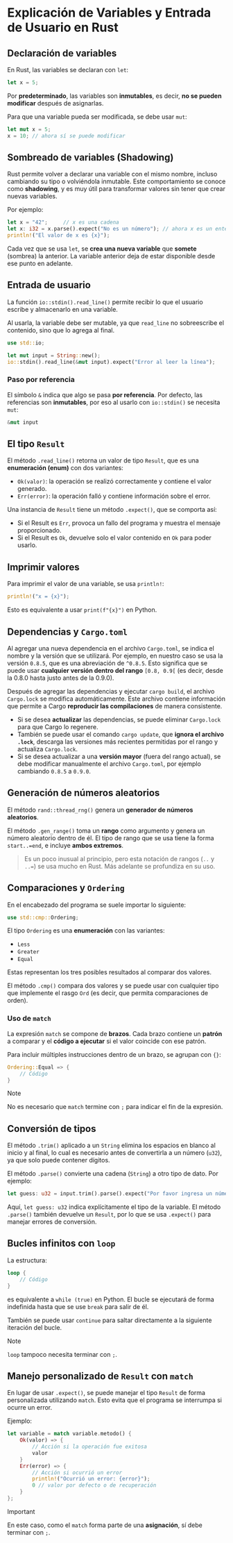 # Explicación de Variables y Entrada de Usuario en Rust

## Declaración de variables

En Rust, las variables se declaran con ``let``:

```rust
let x = 5;
```

Por **predeterminado**, las variables son **inmutables**, es decir, **no se pueden modificar** después de asignarlas.

Para que una variable pueda ser modificada, se debe usar ``mut``:

```rust
let mut x = 5;
x = 10; // ahora sí se puede modificar
```

## Sombreado de variables (Shadowing)

Rust permite volver a declarar una variable con el mismo nombre, incluso cambiando su tipo o volviéndola inmutable.
Este comportamiento se conoce como **shadowing**, y es muy útil para transformar valores sin tener que crear nuevas variables.

Por ejemplo:

```rust
let x = "42";     // x es una cadena
let x: i32 = x.parse().expect("No es un número"); // ahora x es un entero
println!("El valor de x es {x}");
```

Cada vez que se usa ``let``, se **crea una nueva variable** que **somete** (sombrea) la anterior.
La variable anterior deja de estar disponible desde ese punto en adelante.

## Entrada de usuario

La función ``io::stdin().read_line()`` permite recibir lo que el usuario escribe y almacenarlo en una variable.

Al usarla, la variable debe ser mutable, ya que ``read_line`` no sobreescribe el contenido, sino que lo agrega al final.

```rust
use std::io;

let mut input = String::new();
io::stdin().read_line(&mut input).expect("Error al leer la línea");
```
### Paso por referencia

El símbolo ``&`` indica que algo se pasa **por referencia**.
Por defecto, las referencias son **inmutables**, por eso al usarlo con ``io::stdin()`` se necesita ``mut``:

```rust
&mut input
```

## El tipo ``Result``

El método ``.read_line()`` retorna un valor de tipo ``Result``, que es una **enumeración (enum)** con dos variantes:

- ``Ok(valor)``: la operación se realizó correctamente y contiene el valor generado.
- ``Err(error)``: la operación falló y contiene información sobre el error.

Una instancia de ``Result`` tiene un método ``.expect()``, que se comporta así:

- Si el Result es ``Err``, provoca un fallo del programa y muestra el mensaje proporcionado.
- Si el Result es ``Ok``, devuelve solo el valor contenido en ``Ok`` para poder usarlo.

## Imprimir valores

Para imprimir el valor de una variable, se usa ``println!``:

```rust
println!("x = {x}");
```

Esto es equivalente a usar ``print(f"{x}")`` en Python.

## Dependencias y `Cargo.toml`

Al agregar una nueva dependencia en el archivo ``Cargo.toml``, se indica el nombre y la versión que se utilizará.
Por ejemplo, en nuestro caso se usa la versión `0.8.5`, que es una abreviación de `^0.8.5`.
Esto significa que se puede usar **cualquier versión dentro del rango** `[0.8, 0.9[` (es decir, desde la 0.8.0 hasta justo antes de la 0.9.0).

Después de agregar las dependencias y ejecutar ``cargo build``, el archivo ``Cargo.lock`` se modifica automáticamente.
Este archivo contiene información que permite a Cargo **reproducir las compilaciones** de manera consistente.

* Si se desea **actualizar** las dependencias, se puede eliminar ``Cargo.lock`` para que Cargo lo regenere.
* También se puede usar el comando ``cargo update``, que **ignora el archivo ``.lock``**, descarga las versiones más recientes permitidas por el rango y actualiza ``Cargo.lock``.
* Si se desea actualizar a una **versión mayor** (fuera del rango actual), se debe modificar manualmente el archivo ``Cargo.toml``, por ejemplo cambiando `0.8.5` a `0.9.0`.

## Generación de números aleatorios

El método ``rand::thread_rng()`` genera un **generador de números aleatorios**.

El método ``.gen_range()`` toma un **rango** como argumento y genera un número aleatorio dentro de él.
El tipo de rango que se usa tiene la forma ``start..=end``, e incluye **ambos extremos**.

> Es un poco inusual al principio, pero esta notación de rangos (``..`` y ``..=``) se usa mucho en Rust.
> Más adelante se profundiza en su uso.

## Comparaciones y ``Ordering``

En el encabezado del programa se suele importar lo siguiente:

```rust
use std::cmp::Ordering;
```

El tipo ``Ordering`` es una **enumeración** con las variantes:

* ``Less``
* ``Greater``
* ``Equal``

Estas representan los tres posibles resultados al comparar dos valores.

El método ``.cmp()`` compara dos valores y se puede usar con cualquier tipo que implemente el rasgo ``Ord`` (es decir, que permita comparaciones de orden).

### Uso de ``match``

La expresión ``match`` se compone de **brazos**.
Cada brazo contiene un **patrón** a comparar y el **código a ejecutar** si el valor coincide con ese patrón.

Para incluir múltiples instrucciones dentro de un brazo, se agrupan con ``{}``:

```rust
Ordering::Equal => {
    // Código
}
```

> [!NOTE]
> No es necesario que ``match`` termine con ``;`` para indicar el fin de la expresión.

## Conversión de tipos

El método ``.trim()`` aplicado a un ``String`` elimina los espacios en blanco al inicio y al final, lo cual es necesario antes de convertirla a un número (``u32``), ya que solo puede contener dígitos.

El método ``.parse()`` convierte una cadena (``String``) a otro tipo de dato.
Por ejemplo:

```rust
let guess: u32 = input.trim().parse().expect("Por favor ingresa un número válido");
```

Aquí, ``let guess: u32`` indica explícitamente el tipo de la variable.
El método ``.parse()`` también devuelve un ``Result``, por lo que se usa ``.expect()`` para manejar errores de conversión.


## Bucles infinitos con ``loop``

La estructura:

```rust
loop {
    // Código
}
```

es equivalente a ``while (true)`` en Python.
El bucle se ejecutará de forma indefinida hasta que se use ``break`` para salir de él.

También se puede usar ``continue`` para saltar directamente a la siguiente iteración del bucle.

> [!NOTE]
> ``loop`` tampoco necesita terminar con ``;``.


## Manejo personalizado de ``Result`` con ``match``

En lugar de usar ``.expect()``, se puede manejar el tipo ``Result`` de forma personalizada utilizando ``match``.
Esto evita que el programa se interrumpa si ocurre un error.

Ejemplo:

```rust
let variable = match variable.metodo() {
    Ok(valor) => {
        // Acción si la operación fue exitosa
        valor
    }
    Err(error) => {
        // Acción si ocurrió un error
        println!("Ocurrió un error: {error}");
        0 // valor por defecto o de recuperación
    }
};
```

> [!IMPORTANT]
> En este caso, como el ``match`` forma parte de una **asignación**, sí debe terminar con ``;``.
